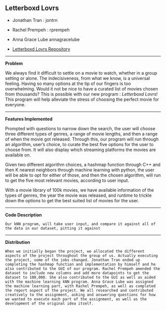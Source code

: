## Letterboxd Lovrs

- Jonathan Tran : jontrn

- Rachel Prempeh : rprempeh

- Anna Grace Lube  annagracelube

- [Letterboxd Lovrs Repository](https://github.com/annagracelube/Letterboxd_Lovrs)

---

**Problem**

We always find it difficult to settle on a movie to watch, whether in a group setting or alone. The indecisiveness, from what we know, is a universal feeling. Having so many options at the tip of our fingers is too overwhelming. Would it not be nice to have a curated list of movies chosen from thousands? This is possible with our new program : *Letterboxd Lovrs*! This program will help alleviate the stress of choosing the perfect movie for everyone.  

---

**Features Implemented**

Prompted with questions to narrow down the search, the user will choose three different types of genres, a range of movie lengths, and then a range of when the movie got released. Through this, our program will run through an algorithm, user’s choice, to curate the best five options for the user to choose from. It will also display which streaming platforms the movies are available on.

Given two different algorithm choices, a hashmap function through C++ and then K nearest neighbors through machine learning with python, the user will be able to opt for either of those, and then the chosen algorithm, will run to get the five most relevant movies, according to user input.

With a movie library of 100k movies, we have available information of the types of genres, the year the movie was released, and runtime to trickle down the options to get the best suited list of movies for the user.

---

**Code Description**

	Our kNN program, will take user input, and compare it against all of the data in our dataset, pitting it against 

---

**Distribution**

	When we initially began the project, we allocated the different aspects of the project throughout the group of us. Actually executing the project, some of the jobs changed. Jonathan Tran ended up completing the hashmap function and implementation by himself and he also contributed to the GUI of our program. Rachel Prempeh amended the dataset to include new columns and add more datapoints to get the dataset to 100,000. She also contributed to the GUI as well as aided with the machine learning kNN program. Anna Grace Lube was assigned the machine learning part, with Rachel Prempeh, as well as completed the report aspect of the project. We all researched and contributed creatively to the assignment, asking and answering questions for how we wanted to execute each part of the assignment, as well as the development of the original idea itself.
